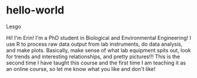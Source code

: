 # hello-world
Lesgo

Hi! I'm Erin! I'm a PhD student in Biological and Environmental Engineering! I use R to process raw data output from lab instruments, do data analysis, and make plots. Basically, make sense of what lab equipment spits out, look for trends and interesting relationships, and pretty pictures!!! This is the second time I have taught this course and the first time I am teaching it as an online course, so let me know what you like and don't like! 
